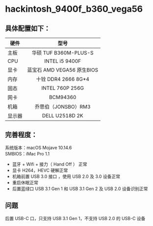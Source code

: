 # hackintosh_9400f_b360_vega56

## 具体配置如下：

| 硬件 | 型号 | 
| - | :-: |
| 主板 | 华硕 TUF B360M-PLUS-S |
| CPU | INTEL i5 9400F |
| 显卡 | 蓝宝石 AMD VEGA56 原生BIOS |
| 内存 | 十铨 DDR4 2666 8G*4 |
| 固态 | INTEL 760P 256G |
| 网卡 | BCM94360 |
| 机箱 | 乔思伯（JONSBO）RM3 |
| 显示器 | DELL U2518D 2K |


## 完善程度：

系统版本：macOS Mojave 10.14.6<br>
SMBIOS：iMac Pro 1.1

* 蓝牙 + Wifi + 接力（ Hand Off ） 正常
* 显卡 H264，HEVC 硬解正常
* 机箱前置 USB 3.0 接口 ，使用 USB 2.0 及 3.0 设备正常
* 重启休眠正常
* 后置蓝绿口 USB 3.1 Gen 1 和 USB 3.1 Gen 2 及 USB 2.0 设备识别正常

## 问题

后置 USB-C 口，只支持 USB 3.1 Gen 1，不支持 USB 2.0 的 USB-C 设备

